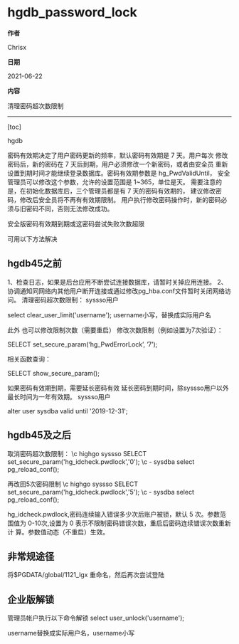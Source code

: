 # hgdb_password_lock

**作者**

Chrisx

**日期**

2021-06-22

**内容**

清理密码超次数限制

---

[toc]

hgdb

密码有效期决定了用户密码更新的频率，默认密码有效期是 7 天。用户每次
修改密码后，新的密码在 7 天后到期，用户必须修改一个新密码，或者由安全员
重新设置到期时间才能继续登录数据库。密码有效期参数是 hg_PwdValidUntil，
安全管理员可以修改这个参数，允许的设置范围是 1~365，单位是天。
需要注意的是，在初始化数据库后，三个管理员都是有 7 天的密码有效期的，
建议修改密码，修改后安全员将不再有有效期限制。
用户执行修改密码操作时，新的密码必须与旧密码不同，否则无法修改成功。

安全版密码有效期到期或这密码尝试失败次数超限

可用以下方法解决

## hgdb45之前

1、检查日志，如果是后台应用不断尝试连接数据库，请暂时关掉应用连接。
2、协调通知同网络内其他用户断开连接或通过修改pg_hba.conf文件暂时关闭网络访问。
清理密码超次数限制：
syssso用户

select clear_user_limit('username');
username小写，替换成实际用户名

此外
也可以修改限制次数（需要重启）
修改次数限制（例如设置为7次验证）：

SELECT set_secure_param(‘hg_PwdErrorLock’, ’7’);

相关函数查询：

SELECT show_secure_param();

如果密码有效期到期，需要延长密码有效
延长密码到期时间，除syssso用户以外最长时间为一年有效期。
syssso用户

alter user sysdba valid until '2019-12-31';

## hgdb45及之后

取消密码超次数限制：
\c highgo syssso
SELECT set_secure_param('hg_idcheck.pwdlock','0');
\c - sysdba
select pg_reload_conf();

再改回5次密码限制
\c highgo syssso
SELECT set_secure_param('hg_idcheck.pwdlock','5');
\c - sysdba
select pg_reload_conf();

hg_idcheck.pwdlock,密码连续输入错误多少次后账户被锁，默认 5 次。参数范围值为 0-10次,设置为 0 表示不限制密码错误次数，重启后密码连续错误次数重新计
算。参数值动态（不重启）生效。

## 非常规途径

将$PGDATA/global/1121_lgx 重命名，然后再次尝试登陆

## 企业版解锁

管理员帐户执行以下命令解锁
select user_unlock('username');

username替换成实际用户名，username小写
